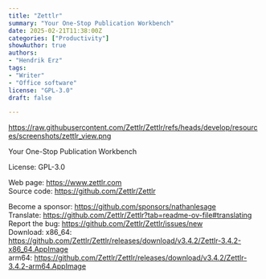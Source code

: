 ```yaml
---
title: "Zettlr"
summary: "Your One-Stop Publication Workbench"
date: 2025-02-21T11:38:00Z
categories: ["Productivity"]
showAuthor: true
authors:
- "Hendrik Erz"
tags: 
- "Writer"
- "Office software"
license: "GPL-3.0"
draft: false

---
```


https://raw.githubusercontent.com/Zettlr/Zettlr/refs/heads/develop/resources/screenshots/zettlr_view.png

Your One-Stop Publication Workbench

License: GPL-3.0

Web page: <https://www.zettlr.com>  
Source code: <https://github.com/Zettlr/Zettlr>

Become a sponsor: <https://github.com/sponsors/nathanlesage>  
Translate: <https://github.com/Zettlr/Zettlr?tab=readme-ov-file#translating>  
Report the bug: <https://github.com/Zettlr/Zettlr/issues/new>  
Download:   x86_64: <https://github.com/Zettlr/Zettlr/releases/download/v3.4.2/Zettlr-3.4.2-x86_64.AppImage>  
            arm64: <https://github.com/Zettlr/Zettlr/releases/download/v3.4.2/Zettlr-3.4.2-arm64.AppImage>
